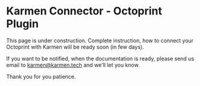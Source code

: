# Karmen Connector - Octoprint Plugin

This page is under construction. Complete instruction, how to connect your Octoprint with Karmen will be ready soon (in few days).

If you want to be notified, when the documentation is ready, please send us email to karmen@karmen.tech and we'll let you know.

Thank you for you patience.
